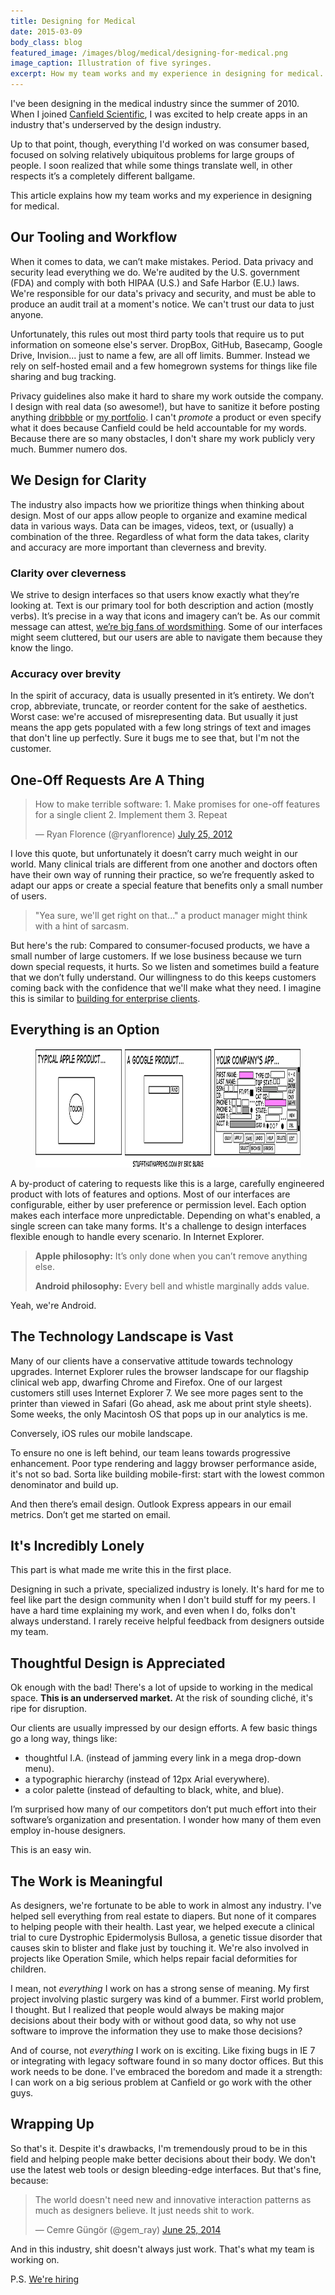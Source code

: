 ```yaml
---
title: Designing for Medical
date: 2015-03-09
body_class: blog
featured_image: /images/blog/medical/designing-for-medical.png
image_caption: Illustration of five syringes.
excerpt: How my team works and my experience in designing for medical.
---
```


I've been designing in the medical industry since the summer of 2010. When I joined [Canfield Scientific](http://www.canfieldsci.com), I was excited to help create apps in an industry that's underserved by the design industry.

Up to that point, though, everything I'd worked on was consumer based, focused on solving relatively ubiquitous problems for large groups of people. I soon realized that while some things translate well, in other respects it’s a completely different ballgame.

This article explains how my team works and my experience in designing for medical.

## Our Tooling and Workflow
When it comes to data, we can’t make mistakes. Period. Data privacy and security lead everything we do. We're audited by the U.S. government (FDA) and comply with both HIPAA (U.S.) and Safe Harbor (E.U.) laws. We're responsible for our data's privacy and security, and must be able to produce an audit trail at a moment's notice. We can't trust our data to just anyone.

Unfortunately, this rules out most third party tools that require us to put information on someone else's server. DropBox, GitHub, Basecamp, Google Drive, Invision... just to name a few, are all off limits. Bummer. Instead we rely on self-hosted email and a few homegrown systems for things like file sharing and bug tracking.

Privacy guidelines also make it hard to share my work outside the company. I design with real data (so awesome!), but have to sanitize it before posting anything [dribbble](http://www.dribbble.com/tedgoas) or [my portfolio](/work). I can't _promote_ a product or even specify what it does because Canfield could be held accountable for my words. Because there are so many obstacles, I don't share my work publicly very much. Bummer numero dos.

## We Design for Clarity
The industry also impacts how we prioritize things when thinking about design. Most of our apps allow people to organize and examine medical data in various ways. Data can be images, videos, text, or (usually) a combination of the three. Regardless of what form the data takes, clarity and accuracy are more important than cleverness and brevity.

### Clarity over cleverness
We strive to design interfaces so that users know exactly what they’re looking at. Text is our primary tool for both description and action (mostly verbs). It’s precise in a way that icons and imagery can’t be. As our commit message can attest, [we’re big fans of wordsmithing](http://www.fastcodesign.com/3026463/from-google-ventures-5-rules-for-writing-great-interface-copy). Some of our interfaces might seem cluttered, but our users are able to navigate them because they know the lingo.

### Accuracy over brevity
In the spirit of accuracy, data is usually presented in it’s entirety. We don’t crop, abbreviate, truncate, or reorder content for the sake of aesthetics. Worst case: we're accused of misrepresenting data. But usually it just means the app gets populated with a few long strings of text and images that don't line up perfectly. Sure it bugs me to see that, but I'm not the customer.

## One-Off Requests Are A Thing
<blockquote class="twitter-tweet" lang="en"><p>How to make terrible software:&#10;&#10;1. Make promises for one-off features for a single client&#10;&#10;2. Implement them&#10;&#10;3. Repeat</p>&mdash; Ryan Florence (@ryanflorence) <a href="https://twitter.com/ryanflorence/status/227967938005700609">July 25, 2012</a></blockquote>
<script async src="//platform.twitter.com/widgets.js" charset="utf-8"></script>

I love this quote, but unfortunately it doesn’t carry much weight in our world. Many clinical trials are different from one another and doctors often have their own way of running their practice, so we’re frequently asked to adapt our apps or create a special feature that benefits only a small number of users.

> "Yea sure, we'll get right on that..." a product manager might think with a hint of sarcasm.

But here's the rub: Compared to consumer-focused products, we have a small number of large customers. If we lose business because we turn down special requests, it hurts. So we listen and sometimes build a feature that we don’t fully understand. Our willingness to do this keeps customers coming back with the confidence that we'll make what they need. I imagine this is similar to [building for enterprise clients](http://spencerfry.com/building-for-the-enterprise).

## Everything is an Option
<figure class="bg-gray-4 inline-block p-2">
	<img src="/images/blog/medical/ui-bloat.png" alt="Interface Bloat. Cartoon." height="190" width="920">
</figure>

A by-product of catering to requests like this is a large, carefully engineered product with lots of features and options. Most of our interfaces are configurable, either by user preference or permission level. Each option makes each interface more unpredictable. Depending on what's enabled, a single screen can take many forms. It's a challenge to design interfaces flexible enough to handle every scenario. In Internet Explorer.

> <p><strong>Apple philosophy:</strong> It’s only done when you can’t remove anything else.</p><p><strong>Android philosophy:</strong> Every bell and whistle marginally adds value.</p>

Yeah, we're Android.

## The Technology Landscape is Vast
Many of our clients have a conservative attitude towards technology upgrades. Internet Explorer rules the browser landscape for our flagship clinical web app, dwarfing Chrome and Firefox. One of our largest customers still uses Internet Explorer 7. We see more pages sent to the printer than viewed in Safari (Go ahead, ask me about print style sheets). Some weeks, the only Macintosh OS that pops up in our analytics is me.

Conversely, iOS rules our mobile landscape.

To ensure no one is left behind, our team leans towards progressive enhancement. Poor type rendering and laggy browser performance aside, it's not so bad. Sorta like building mobile-first: start with the lowest common denominator and build up.

And then there’s email design. Outlook Express appears in our email metrics. Don’t get me started on email.

## It's Incredibly Lonely
This part is what made me write this in the first place.

Designing in such a private, specialized industry is lonely. It's hard for me to feel like part the design community when I don't build stuff for my peers. I have a hard time explaining my work, and even when I do, folks don't always understand. I rarely receive helpful feedback from designers outside my team.

## Thoughtful Design is Appreciated
Ok enough with the bad! There's a lot of upside to working in the medical space. **This is an underserved market.** At the risk of sounding cliché, it's ripe for disruption.

Our clients are usually impressed by our design efforts. A few basic things go a long way, things like:

* thoughtful I.A. (instead of jamming every link in a mega drop-down menu).
* a typographic hierarchy (instead of 12px Arial everywhere).
* a color palette (instead of defaulting to black, white, and blue).

I’m surprised how many of our competitors don’t put much effort into their software’s organization and presentation. I wonder how many of them even employ in-house designers.

This is an easy win.

## The Work is Meaningful
As designers, we're fortunate to be able to work in almost any industry. I've helped sell everything from real estate to diapers. But none of it compares to helping people with their health. Last year, we helped execute a clinical trial to cure Dystrophic Epidermolysis Bullosa, a genetic tissue disorder that causes skin to blister and flake just by touching it. We're also involved in projects like Operation Smile, which helps repair facial deformities for children.

I mean, not _everything_ I work on has a strong sense of meaning. My first project involving plastic surgery was kind of a bummer. First world problem, I thought. But I realized that people would always be making major decisions about their body with or without good data, so why not use software to improve the information they use to make those decisions?

And of course, not _everything_ I work on is exciting. Like fixing bugs in IE 7 or integrating with legacy software found in so many doctor offices. But this work needs to be done. I've embraced the boredom and made it a strength: I can work on a big serious problem at Canfield or go work with the other guys.

## Wrapping Up
So that's it. Despite it's drawbacks, I'm tremendously proud to be in this field and helping people make better decisions about their body. We don't use the latest web tools or design bleeding-edge interfaces. But that's fine, because:

<div class="embedded-tweet">
	<blockquote class="twitter-tweet" lang="en"><p>The world doesn&#39;t need new and innovative interaction patterns as much as designers believe. It just needs shit to work.</p>&mdash; Cemre Güngör (@gem_ray) <a href="https://twitter.com/gem_ray/status/481855135610847233">June 25, 2014</a></blockquote>
	<script async src="//platform.twitter.com/widgets.js" charset="utf-8"></script>
</div>

And in this industry, shit doesn't always just work. That's what my team is working on.

P.S. [We're hiring](http://www.canfieldsci.com/careers/)

